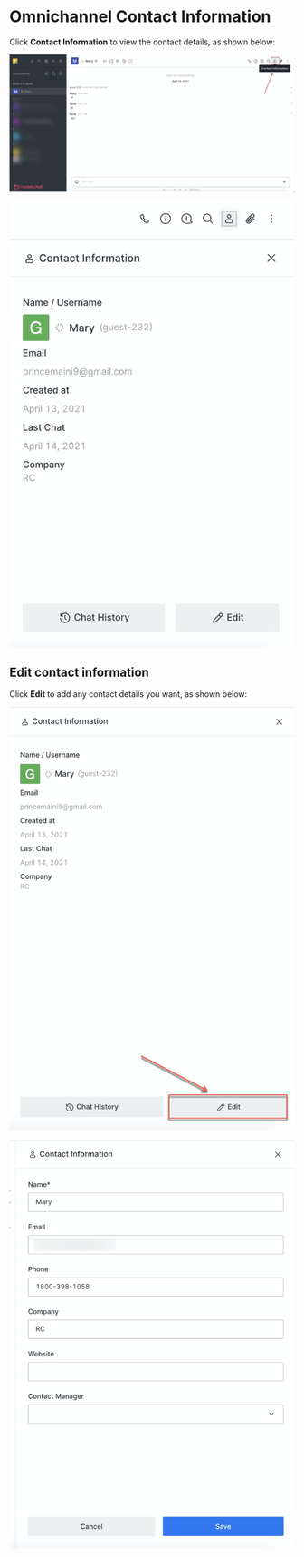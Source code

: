 # Omnichannel Contact Information

Click **Contact Information** to view the contact details, as shown below:

![](<../../../../.gitbook/assets/image (324).png>)

![](<../../../../.gitbook/assets/image (325).png>)

## Edit contact information

Click **Edit** to add any contact details you want, as shown below:

![](<../../../../.gitbook/assets/image (326).png>)

![](<../../../../.gitbook/assets/image (332).png>)
